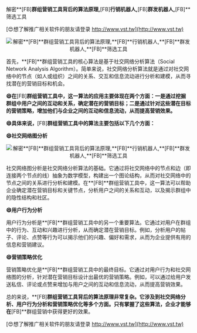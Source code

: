解密**[FB]**群组营销工具背后的算法原理,**[FB]**行销机器人,**[FB]**群发机器人,**[FB]**筛选工具

[😍想了解推广相关软件的朋友请登录 http://www.vst.tw](http://www.vst.tw)

 <center><img src="https://vst.tw/MP4/tuiguang/png/3.png" alt="解密**[FB]**群组营销工具背后的算法原理,**[FB]**行销机器人,**[FB]**群发机器人,**[FB]**筛选工具"></center>

首先，**[FB]**群组营销工具的核心算法是基于社交网络分析算法（Social Network Analysis Algorithm）。简单来说，社交网络分析算法就是通过对社交网络中的节点（如人或组织）之间的关系、交互和信息流动进行分析和建模，从而寻找潜在的营销目标和机会。

**😄在**[FB]**群组营销工具中，这一算法的应用主要体现在两个方面：一是通过挖掘群组中用户之间的互动和关系，确定潜在的营销目标；二是通过针对这些潜在目标的营销策略，增加他们与企业之间的互动和信息流动，从而提高营销效果。**

**😄具体来说，**[FB]**群组营销工具中的算法主要包括以下几个方面：**

**😄社交网络图分析**

 <center><img src="https://vst.tw/MP4/tuiguang/png/3.png" alt="解密**[FB]**群组营销工具背后的算法原理,**[FB]**行销机器人,**[FB]**群发机器人,**[FB]**筛选工具"></center>

社交网络图分析是社交网络分析算法的基础。它通过将社交网络中的节点和边（即连接两个节点的线）抽象为数学模型，构建出一个图论结构，从而对社交网络中的节点之间的关系进行分析和建模。在**[FB]**群组营销工具中，这一算法可以帮助企业确定潜在营销目标和关键节点，分析用户之间的关系和互动，以及揭示群组中的隐性结构和社区。

**😄用户行为分析**

用户行为分析是**[FB]**群组营销工具中的另一个重要算法。它通过对用户在群组中的行为、互动和兴趣进行分析，从而确定潜在营销目标。例如，分析用户的帖子、评论、点赞等行为可以揭示他们的兴趣、偏好和需求，从而为企业提供有用的信息和营销建议。

**😄营销策略优化**

营销策略优化是**[FB]**群组营销工具中的最终目标。它通过对用户行为和社交网络图的分析，针对潜在营销目标设计出最优的营销策略。例如，可以通过给用户发送私信、评论或点赞来增加与用户之间的互动和信息流动，从而提高营销效果。

总的来说，**[FB]**群组营销工具背后的算法原理非常复杂。它涉及到社交网络分析、用户行为分析和营销策略优化等多个方面。只有掌握了这些算法，企业才能够在**[FB]**群组营销中获得更好的效果。

[😍想了解推广相关软件的朋友请登录 http://www.vst.tw](http://www.vst.tw)



